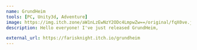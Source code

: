 ```yaml
---
name: GrundHeim
tools: [PC, Unity3d, Adventure]
image: https://img.itch.zone/aW1nLzEwNzY2ODc4LmpwZw==/original/fqX0ve.jpg
description: Hello everyone! I've just released GrundHeim,

external_url: https://farisknight.itch.io/grundheim
---
```

